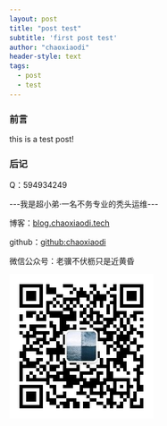 ```yaml
---
layout: post
title: "post test"
subtitle: 'first post test'
author: "chaoxiaodi"
header-style: text
tags:
  - post
  - test
---
```


### 前言
this is a test post!

### 后记


Q：594934249

---我是超小弟·一名不务专业的秃头运维---

博客：[blog.chaoxiaodi.tech](https://blog.chaoxiaodi.tech)

github：[github:chaoxiaodi](https://github.com/chaoxiaodi)

微信公众号：老骥不伏枥只是近黄昏

![](/img/wxgzh.jpg)


